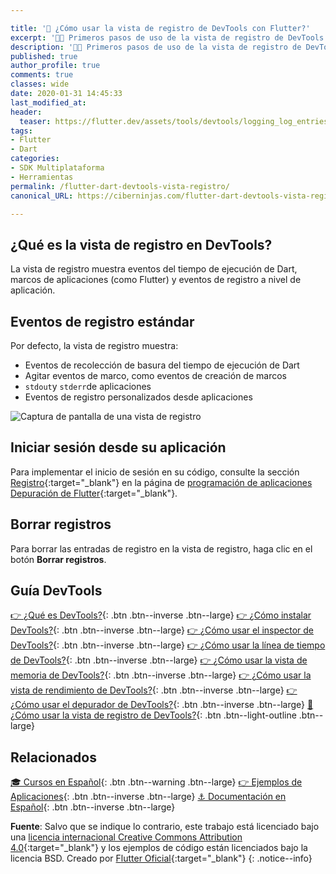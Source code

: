 ```yaml
---

title: '🚀 ¿Cómo usar la vista de registro de DevTools con Flutter?'
excerpt: '👩‍🚀 Primeros pasos de uso de la vista de registro de DevTools sobre Flutter.'
description: '👩‍🚀 Primeros pasos de uso de la vista de registro de DevTools sobre Flutter.'
published: true
author_profile: true
comments: true
classes: wide
date: 2020-01-31 14:45:33
last_modified_at: 
header:
  teaser: https://flutter.dev/assets/tools/devtools/logging_log_entries-04dfd1e7ef59a7205de628a99ffc0780e9a382c4b9aca66a275aa72548f88484.png
tags:
- Flutter
- Dart
categories:
- SDK Multiplataforma
- Herramientas
permalink: /flutter-dart-devtools-vista-registro/
canonical_URL: https://ciberninjas.com/flutter-dart-devtools-vista-registro/

---
```


## ¿Qué es la vista de registro en DevTools?

La vista de registro muestra eventos del tiempo de ejecución de Dart, marcos de aplicaciones (como Flutter) y eventos de registro a nivel de aplicación.

## Eventos de registro estándar

Por defecto, la vista de registro muestra:

- Eventos de recolección de basura del tiempo de ejecución de Dart
- Agitar eventos de marco, como eventos de creación de marcos
- `stdout`y `stderr`de aplicaciones
- Eventos de registro personalizados desde aplicaciones

![Captura de pantalla de una vista de registro](https://flutter.dev/assets/tools/devtools/logging_log_entries-04dfd1e7ef59a7205de628a99ffc0780e9a382c4b9aca66a275aa72548f88484.png)

## Iniciar sesión desde su aplicación

Para implementar el inicio de sesión en su código, consulte la sección [Registro](https://flutter.dev/docs/testing/code-debugging#logging){:target="_blank"} en la página de [programación de aplicaciones Depuración de Flutter](https://flutter.dev/docs/testing/code-debugging){:target="_blank"}.

## Borrar registros

Para borrar las entradas de registro en la vista de registro, haga clic en el botón **Borrar registros**.

## Guía DevTools

[👉 ¿Qué es DevTools?](/flutter-dart-devtools/){: .btn .btn--inverse .btn--large} [👉 ¿Cómo instalar DevTools?](/flutter-dart-devtools-como-instalar/){: .btn .btn--inverse .btn--large} [👉 ¿Cómo usar el inspector de DevTools?](/flutter-dart-devtools-inspector/){: .btn .btn--inverse .btn--large} [👉 ¿Cómo usar la línea de tiempo de DevTools?](/flutter-dart-devtools-linea-tiempo/){: .btn .btn--inverse .btn--large} [👉 ¿Cómo usar la vista de memoria de DevTools?](/flutter-dart-devtools-vista-memoria/){: .btn .btn--inverse .btn--large} [👉 ¿Cómo usar la vista de rendimiento de DevTools?](/flutter-dart-devtools-vista-rendimiento/){: .btn .btn--inverse .btn--large} [👉 ¿Cómo usar el depurador de DevTools?](/flutter-dart-devtools-depurador/){: .btn .btn--inverse .btn--large} [📌 ¿Cómo usar la vista de registro de DevTools?](/flutter-dart-devtools-vista-registro/){: .btn .btn--light-outline .btn--large}

## Relacionados

[🎓 Cursos en Español](/cursos-tecnologia/#flutter){: .btn .btn--warning .btn--large} [👉 Ejemplos de Aplicaciones](/flutter-aplicaciones-ejemplos/){: .btn .btn--inverse .btn--large} [⚓ Documentación en Español](https://flutter-es.io/docs/get-started/install){: .btn .btn--inverse .btn--large}

**Fuente**: Salvo que se indique lo contrario, este trabajo está licenciado bajo una [licencia internacional Creative Commons Attribution 4.0](https://creativecommons.org/licenses/by/4.0){:target="_blank"} y los ejemplos de código están licenciados bajo la licencia BSD. Creado por [Flutter Oficial](https://flutter.dev/docs/development/tools/devtools){:target="_blank"}
{: .notice--info}
